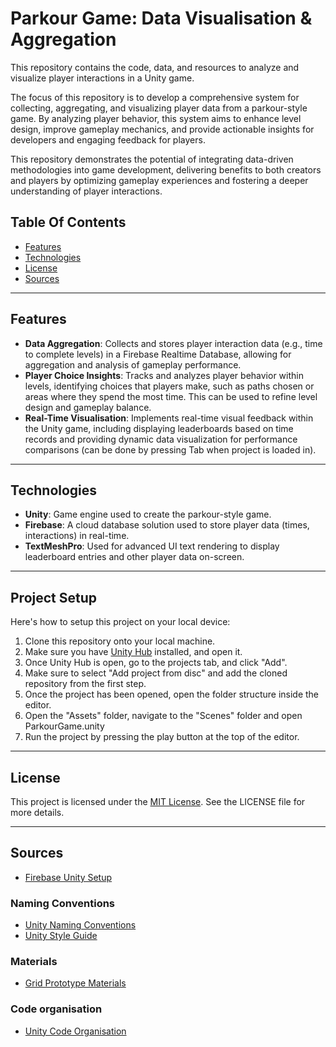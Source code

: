 # Parkour Game: Data Visualisation & Aggregation

This repository contains the code, data, and resources to analyze and visualize player interactions in a Unity game.

The focus of this repository is to develop a comprehensive system for collecting, aggregating, and visualizing player data from a parkour-style game. By analyzing player behavior, this system aims to enhance level design, improve gameplay mechanics, and provide actionable insights for developers and engaging feedback for players.

This repository demonstrates the potential of integrating data-driven methodologies into game development, delivering benefits to both creators and players by optimizing gameplay experiences and fostering a deeper understanding of player interactions.


## Table Of Contents
- [Features](#features)
- [Technologies](#technologies)
- [License](#License)
- [Sources](#sources)

---

## Features
- **Data Aggregation**: Collects and stores player interaction data (e.g., time to complete levels) in a Firebase Realtime Database, allowing for aggregation and analysis of gameplay performance.
- **Player Choice Insights**: Tracks and analyzes player behavior within levels, identifying choices that players make, such as paths chosen or areas where they spend the most time. This can be used to refine level design and gameplay balance.
- **Real-Time Visualisation**: Implements real-time visual feedback within the Unity game, including displaying leaderboards based on time records and providing dynamic data visualization for performance comparisons (can be done by pressing Tab when project is loaded in).


---

## Technologies
- **Unity**: Game engine used to create the parkour-style game.
- **Firebase**: A cloud database solution used to store player data (times, interactions) in real-time.
- **TextMeshPro**: Used for advanced UI text rendering to display leaderboard entries and other player data on-screen.

---

## Project Setup
Here's how to setup this project on your local device:

1. Clone this repository onto your local machine.
2. Make sure you have [Unity Hub](https://unity.com/download) installed, and open it.
3. Once Unity Hub is open, go to the projects tab, and click "Add".
4. Make sure to select "Add project from disc" and add the cloned repository from the first step.
5. Once the project has been opened, open the folder structure inside the editor.
6. Open the "Assets" folder, navigate to the "Scenes" folder and open ParkourGame.unity
7. Run the project by pressing the play button at the top of the editor.

---

## License
This project is licensed under the [MIT License](LICENSE.txt). See the LICENSE file for more details.

---

## Sources

- [Firebase Unity Setup](https://youtu.be/hAa5exkTsKI)

### Naming Conventions
- [Unity Naming Conventions](https://unity.com/how-to/naming-and-code-style-tips-c-scripting-unity) 
- [Unity Style Guide](https://github.com/justinwasilenko/Unity-Style-Guide)

### Materials
- [Grid Prototype Materials](https://assetstore.unity.com/packages/2d/textures-materials/gridbox-prototype-materials-129127)

### Code organisation
- [Unity Code Organisation](https://unity.com/how-to/organizing-your-project)